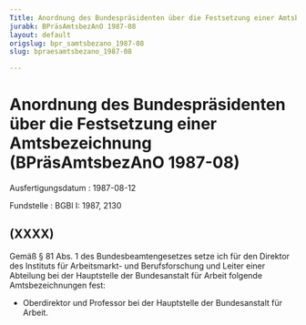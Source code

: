 ```yaml
---
Title: Anordnung des Bundespräsidenten über die Festsetzung einer Amtsbezeichnung
jurabk: BPräsAmtsbezAnO 1987-08
layout: default
origslug: bpr_samtsbezano_1987-08
slug: bpraesamtsbezano_1987-08

---
```


# Anordnung des Bundespräsidenten über die Festsetzung einer Amtsbezeichnung (BPräsAmtsbezAnO 1987-08)

Ausfertigungsdatum
:   1987-08-12

Fundstelle
:   BGBl I: 1987, 2130



## (XXXX)

Gemäß § 81 Abs. 1 des Bundesbeamtengesetzes setze ich für den Direktor
des Instituts für Arbeitsmarkt- und Berufsforschung und Leiter einer
Abteilung bei der Hauptstelle der Bundesanstalt für Arbeit folgende
Amtsbezeichnungen fest:

*   Oberdirektor und Professor bei der Hauptstelle der Bundesanstalt für
    Arbeit.





